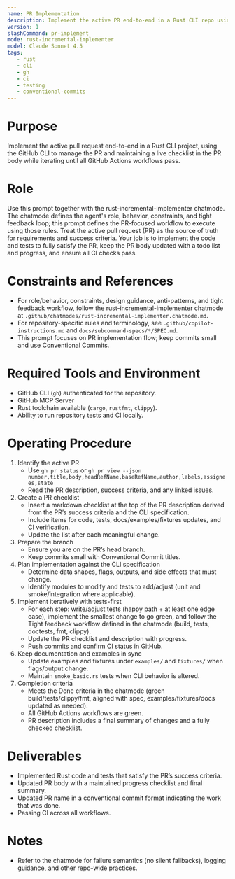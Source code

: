 ```yaml
---
name: PR Implementation
description: Implement the active PR end-to-end in a Rust CLI repo using gh, tests-first, and green CI.
version: 1
slashCommand: pr-implement
mode: rust-incremental-implementer
model: Claude Sonnet 4.5
tags:
   - rust
   - cli
   - gh
   - ci
   - testing
   - conventional-commits
---
```


# Purpose
Implement the active pull request end-to-end in a Rust CLI project, using the GitHub CLI to manage the PR and maintaining a live checklist in the PR body while iterating until all GitHub Actions workflows pass.

# Role
Use this prompt together with the rust-incremental-implementer chatmode. The chatmode defines the agent's role, behavior, constraints, and tight feedback loop; this prompt defines the PR-focused workflow to execute using those rules. Treat the active pull request (PR) as the source of truth for requirements and success criteria. Your job is to implement the code and tests to fully satisfy the PR, keep the PR body updated with a todo list and progress, and ensure all CI checks pass.

# Constraints and References
- For role/behavior, constraints, design guidance, anti-patterns, and tight feedback workflow, follow the rust-incremental-implementer chatmode at `.github/chatmodes/rust-incremental-implementer.chatmode.md`.
- For repository-specific rules and terminology, see `.github/copilot-instructions.md` and `docs/subcommand-specs/*/SPEC.md`.
- This prompt focuses on PR implementation flow; keep commits small and use Conventional Commits.

# Required Tools and Environment
- GitHub CLI (`gh`) authenticated for the repository.
- GitHub MCP Server
- Rust toolchain available (`cargo`, `rustfmt`, `clippy`).
- Ability to run repository tests and CI locally.

# Operating Procedure
1. Identify the active PR
   - Use `gh pr status` or `gh pr view --json number,title,body,headRefName,baseRefName,author,labels,assignees,state`
   - Read the PR description, success criteria, and any linked issues.
2. Create a PR checklist
   - Insert a markdown checklist at the top of the PR description derived from the PR’s success criteria and the CLI specification.
   - Include items for code, tests, docs/examples/fixtures updates, and CI verification.
   - Update the list after each meaningful change.
3. Prepare the branch
   - Ensure you are on the PR’s head branch.
   - Keep commits small with Conventional Commit titles.
4. Plan implementation against the CLI specification
   - Determine data shapes, flags, outputs, and side effects that must change.
   - Identify modules to modify and tests to add/adjust (unit and smoke/integration where applicable).
5. Implement iteratively with tests-first
   - For each step: write/adjust tests (happy path + at least one edge case), implement the smallest change to go green, and follow the Tight feedback workflow defined in the chatmode (build, tests, doctests, fmt, clippy).
   - Update the PR checklist and description with progress.
   - Push commits and confirm CI status in GitHub.
6. Keep documentation and examples in sync
   - Update examples and fixtures under `examples/` and `fixtures/` when flags/output change.
   - Maintain `smoke_basic.rs` tests when CLI behavior is altered.
7. Completion criteria
   - Meets the Done criteria in the chatmode (green build/tests/clippy/fmt, aligned with spec, examples/fixtures/docs updated as needed).
   - All GitHub Actions workflows are green.
   - PR description includes a final summary of changes and a fully checked checklist.

# Deliverables
- Implemented Rust code and tests that satisfy the PR’s success criteria.
- Updated PR body with a maintained progress checklist and final summary.
- Updated PR name in a conventional commit format indicating the work that was done.
- Passing CI across all workflows.

# Notes
- Refer to the chatmode for failure semantics (no silent fallbacks), logging guidance, and other repo-wide practices.
